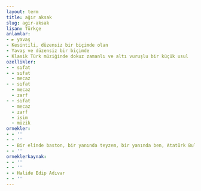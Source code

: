 ```yaml
---
layout: term
title: ağır aksak
slug: agir-aksak
lisan: Türkçe
anlamlar:
- ► yavaş
- Kesintili, düzensiz bir biçimde olan
- Yavaş ve düzensiz bir biçimde
- Klasik Türk müziğinde dokuz zamanlı ve altı vuruşlu bir küçük usul
ozellikler:
- - sıfat
- - sıfat
  - mecaz
- - sıfat
  - mecaz
  - zarf
- - sıfat
  - mecaz
  - zarf
  - isim
  - müzik
ornekler:
- - ''
- - ''
- - Bir elinde baston, bir yanında teyzem, bir yanında ben, Atatürk Bulvarı’nı ağır aksak, fıstıki makam yürüyerek çıktık.
- - ''
orneklerkaynak:
- - ''
- - ''
- - Halide Edip Adıvar
- - ''
---
```

